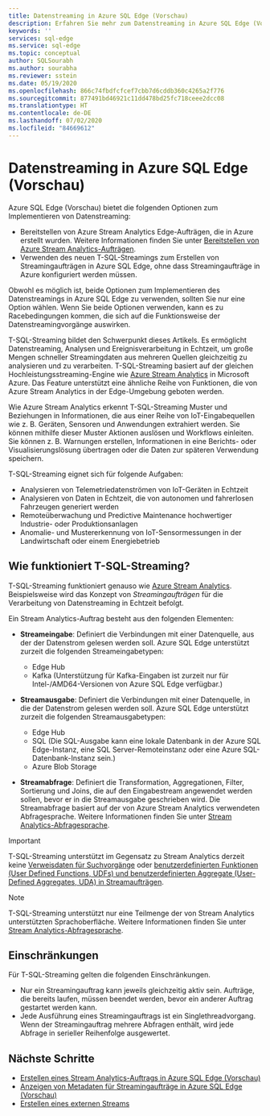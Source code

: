 ```yaml
---
title: Datenstreaming in Azure SQL Edge (Vorschau)
description: Erfahren Sie mehr zum Datenstreaming in Azure SQL Edge (Vorschau).
keywords: ''
services: sql-edge
ms.service: sql-edge
ms.topic: conceptual
author: SQLSourabh
ms.author: sourabha
ms.reviewer: sstein
ms.date: 05/19/2020
ms.openlocfilehash: 866c74fbdfcfcef7cbb7d6cddb360c4265a2f776
ms.sourcegitcommit: 877491bd46921c11dd478bd25fc718ceee2dcc08
ms.translationtype: HT
ms.contentlocale: de-DE
ms.lasthandoff: 07/02/2020
ms.locfileid: "84669612"
---
```

# <a name="data-streaming-in-azure-sql-edge-preview"></a>Datenstreaming in Azure SQL Edge (Vorschau)

Azure SQL Edge (Vorschau) bietet die folgenden Optionen zum Implementieren von Datenstreaming: 

- Bereitstellen von Azure Stream Analytics Edge-Aufträgen, die in Azure erstellt wurden. Weitere Informationen finden Sie unter [Bereitstellen von Azure Stream Analytics-Aufträgen](deploy-dacpac.md).
- Verwenden des neuen T-SQL-Streamings zum Erstellen von Streamingaufträgen in Azure SQL Edge, ohne dass Streamingaufträge in Azure konfiguriert werden müssen. 

Obwohl es möglich ist, beide Optionen zum Implementieren des Datenstreamings in Azure SQL Edge zu verwenden, sollten Sie nur eine Option wählen. Wenn Sie beide Optionen verwenden, kann es zu Racebedingungen kommen, die sich auf die Funktionsweise der Datenstreamingvorgänge auswirken.

T-SQL-Streaming bildet den Schwerpunkt dieses Artikels. Es ermöglicht Datenstreaming, Analysen und Ereignisverarbeitung in Echtzeit, um große Mengen schneller Streamingdaten aus mehreren Quellen gleichzeitig zu analysieren und zu verarbeiten. T-SQL-Streaming basiert auf der gleichen Hochleistungsstreaming-Engine wie [Azure Stream Analytics](https://docs.microsoft.com/azure/stream-analytics/stream-analytics-introduction) in Microsoft Azure. Das Feature unterstützt eine ähnliche Reihe von Funktionen, die von Azure Stream Analytics in der Edge-Umgebung geboten werden.

Wie Azure Stream Analytics erkennt T-SQL-Streaming Muster und Beziehungen in Informationen, die aus einer Reihe von IoT-Eingabequellen wie z. B. Geräten, Sensoren und Anwendungen extrahiert werden. Sie können mithilfe dieser Muster Aktionen auslösen und Workflows einleiten. Sie können z. B. Warnungen erstellen, Informationen in eine Berichts- oder Visualisierungslösung übertragen oder die Daten zur späteren Verwendung speichern. 

T-SQL-Streaming eignet sich für folgende Aufgaben:

* Analysieren von Telemetriedatenströmen von IoT-Geräten in Echtzeit
* Analysieren von Daten in Echtzeit, die von autonomen und fahrerlosen Fahrzeugen generiert werden
* Remoteüberwachung und Predictive Maintenance hochwertiger Industrie- oder Produktionsanlagen
* Anomalie- und Mustererkennung von IoT-Sensormessungen in der Landwirtschaft oder einem Energiebetrieb

## <a name="how-does-t-sql-streaming-work"></a>Wie funktioniert T-SQL-Streaming?

T-SQL-Streaming funktioniert genauso wie [Azure Stream Analytics](https://docs.microsoft.com/azure/stream-analytics/stream-analytics-introduction#how-does-stream-analytics-work). Beispielsweise wird das Konzept von *Streamingaufträgen* für die Verarbeitung von Datenstreaming in Echtzeit befolgt. 

Ein Stream Analytics-Auftrag besteht aus den folgenden Elementen:

- **Streameingabe**: Definiert die Verbindungen mit einer Datenquelle, aus der der Datenstrom gelesen werden soll. Azure SQL Edge unterstützt zurzeit die folgenden Streameingabetypen:
    - Edge Hub
    - Kafka (Unterstützung für Kafka-Eingaben ist zurzeit nur für Intel-/AMD64-Versionen von Azure SQL Edge verfügbar.)

- **Streamausgabe**: Definiert die Verbindungen mit einer Datenquelle, in die der Datenstrom gelesen werden soll. Azure SQL Edge unterstützt zurzeit die folgenden Streamausgabetypen:
    - Edge Hub
    - SQL (Die SQL-Ausgabe kann eine lokale Datenbank in der Azure SQL Edge-Instanz, eine SQL Server-Remoteinstanz oder eine Azure SQL-Datenbank-Instanz sein.) 
    - Azure Blob Storage

- **Streamabfrage**: Definiert die Transformation, Aggregationen, Filter, Sortierung und Joins, die auf den Eingabestream angewendet werden sollen, bevor er in die Streamausgabe geschrieben wird. Die Streamabfrage basiert auf der von Azure Stream Analytics verwendeten Abfragesprache. Weitere Informationen finden Sie unter [Stream Analytics-Abfragesprache](https://docs.microsoft.com/stream-analytics-query/stream-analytics-query-language-reference?).

> [!IMPORTANT]
> T-SQL-Streaming unterstützt im Gegensatz zu Stream Analytics derzeit keine [Verweisdaten für Suchvorgänge](https://docs.microsoft.com/azure/stream-analytics/stream-analytics-use-reference-data) oder [benutzerdefinierten Funktionen (User Defined Functions, UDFs) und benutzerdefinierten Aggregate (User-Defined Aggregates, UDA) in Streamaufträgen](https://docs.microsoft.com/azure/stream-analytics/streaming-technologies#you-want-to-write-udfs-udas-and-custom-deserializers-in-a-language-other-than-javascript-or-c).

> [!NOTE]
> T-SQL-Streaming unterstützt nur eine Teilmenge der von Stream Analytics unterstützten Sprachoberfläche. Weitere Informationen finden Sie unter [Stream Analytics-Abfragesprache](https://docs.microsoft.com/stream-analytics-query/stream-analytics-query-language-reference?).

## <a name="limitations-and-restrictions"></a>Einschränkungen

Für T-SQL-Streaming gelten die folgenden Einschränkungen. 

- Nur ein Streamingauftrag kann jeweils gleichzeitig aktiv sein. Aufträge, die bereits laufen, müssen beendet werden, bevor ein anderer Auftrag gestartet werden kann.
- Jede Ausführung eines Streamingauftrags ist ein Singlethreadvorgang. Wenn der Streamingauftrag mehrere Abfragen enthält, wird jede Abfrage in serieller Reihenfolge ausgewertet.

## <a name="next-steps"></a>Nächste Schritte

- [Erstellen eines Stream Analytics-Auftrags in Azure SQL Edge (Vorschau)](create-stream-analytics-job.md)
- [Anzeigen von Metadaten für Streamingaufträge in Azure SQL Edge (Vorschau)](streaming-catalog-views.md)
- [Erstellen eines externen Streams](create-external-stream-transact-sql.md)